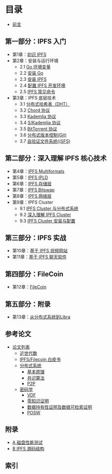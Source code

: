 # 目录
- [前言](Preface.md)

## 第一部分：IPFS 入门

- 第1章：[初识 IPFS](01.0.md)
- 第2章：安装与运行环境
	- 2.1 [Go 环境变量](02.1.md)
	- 2.2 [安装 Go](02.2.md)
	- 2.3 [安装 IPFS](02.3.md)
	- 2.4 [配置 IPFS 开发环境](02.4.md)
	- 2.5 [IPFS 常见命令](02.5.md)
- 第3章：IPFS 底层技术
	- 3.1 [分布式哈希表（DHT）](03.1.md)
	- 3.2 [Chord 协议](03.2.md)
	- 3.3 [Kademlia 协议](03.3.md)
	- 3.4 [S/Kademlia 协议](03.4.md)
	- 3.5 [BitTorrent 协议](03.5.md)
	- 3.6 [分布式版本控制(Git)](03.6.md)
	- 3.7 [自验证文件系统((SFS)](03.7.md)

## 第二部分：深入理解 IPFS 核心技术

- 第4章：[IPFS Multiformats](04.0.md)
- 第5章：[IPFS IPLD](05.0.md)
- 第6章：[IPFS 存储层](06.0.md)
- 第7章：[IPFS Bitswap](07.0.md)
- 第8章：[IPFS 网络层](08.0.md)
- 第9章：IPFS Cluster
    - 9.1 [IPFS Cluster 与分布式系统](09.1.md)
    - 9.2 [深入理解 IPFS Cluster](09.2.md)
    - 9.3 [IPFS Cluster 安装与配置](09.3.md)

## 第三部分：IPFS 实战

- 第10章：[基于 IPFS 视频网站](10.0.md)
- 第11章：[基于 IPFS 聊天软件](11.0.md)

## 第四部分：FileCoin

- 第12章：[FileCoin](12.0.md)



## 第五部分：附录

+ 第13章：[从分布式系统到Libra](13.0.md)



## 参考论文

- [论文列表](paper.md)
  - [近世代数](paper.md)
  - [IPFS/Filecoin 白皮书](paper.md)
  - [分布式系统](paper.md)
	- [基本原理](paper.md)
	- [共识算法](paper.md)
	- [P2P](paper.md)
  - [密码学](paper.md)
  	- [VDF](paper.md)
	- [零知识证明](paper.md)
	- [数据持有性证明及数据可检索证明](paper.md)
	- [POSW](paper.md)


## 附录

- [A 磁盘性能测试](adx01.md)
- [B IPFS 源码结构](images/ipfs.png)

## 索引
